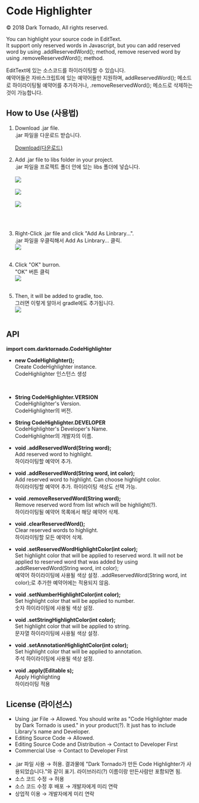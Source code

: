 # Code Highlighter

© 2018 Dark Tornado, All rights reserved.

You can highlight your source code in EditText.<br>
It support only reserved words in Javascript, but you can add reserved word by using .addReservedWord(); method, remove reserved word by using .removeReservedWord(); method.<br>


EditText에 있는 소스코드를 하이라이팅할 수 있습니다.<br>
예약어들은 자바스크립트에 있는 예약어들만 지원하며, addReservedWord(); 메소드로 하이라이팅될 예약어를 추가하거나, .removeReservedWord(); 메소드로 삭제하는 것이 가능합니다.<br>

## How to Use (사용법)

1. Download .jar file.<br>
  .jar 파일을 다운로드 받습니다.

   [Download(다운로드)](https://github.com/DarkTornado/CodeHighlighter/raw/master/release/CodeHighlighter-v.1.1.jar)

2. Add .jar file to libs folder in your project.<br>
  .jar 파일을 프로젝트 폴더 안에 있는 libs 폴더에 넣습니다.<br><br>
<img src="https://raw.githubusercontent.com/DarkTornado/CodeHighlighter/master/CodeHighlighterImage1.jpg"><br><br>
<img src="https://raw.githubusercontent.com/DarkTornado/CodeHighlighter/master/CodeHighlighterImage2.jpg"><br><br>
<img src="https://raw.githubusercontent.com/DarkTornado/CodeHighlighter/master/CodeHighlighterImage3.jpg"><br><br>
<br>

3. Right-Click .jar file and click "Add As Linbrary...".<br>
  .jar 파일을 우클릭해서 Add As Linbrary... 클릭.<br>
<img src="https://raw.githubusercontent.com/DarkTornado/CodeHighlighter/master/CodeHighlighterImage4.jpg"><br><br>

4. Click "OK" burron.<br>
  "OK" 버튼 클릭<br>
<img src="https://raw.githubusercontent.com/DarkTornado/CodeHighlighter/master/CodeHighlighterImage5.jpg"><br><br>

5. Then, it will be added to gradle, too.<br>
  그러면 이렇게 알아서 gradle에도 추가됩니다.<br>
<img src="https://raw.githubusercontent.com/DarkTornado/CodeHighlighter/master/CodeHighlighterImage6.jpg"><br><br>



## API

<b>import com.darktornado.CodeHighlighter</b>


- <b>new CodeHighlighter();</b><br>
Create CodeHighlighter instance.<br>
CodeHighlighter 인스턴스 생성
<br>

- <b>String CodeHighlighter.VERSION</b><br>
CodeHighlighter's Version.<br>
CodeHighlighter의 버전.

- <b>String CodeHighlighter.DEVELOPER</b><br>
CodeHighlighter's Developer's Name.<br>
CodeHighlighter의 개발자의 이름.

- <b>void .addReservedWord(String word);</b><br>
Add reserved word to highlight.<br>
하이라이팅할 예약어 추가.

- <b>void .addReservedWord(String word, int color);</b><br>
Add reserved word to highlight. Can choose highlight color.<br>
하이라이팅할 예약어 추가. 하이라이팅 색상도 선택 가능.

- <b>void .removeReservedWord(String word);</b><br>
Remove reserved word from list which will be highlight(?).<br>
하이라이팅될 예약어 목록에서 해당 예약어 삭제.

- <b>void .clearReservedWord();</b><br>
Clear reserved words to highlight.<br>
하이라이팅할 모든 예약어 삭제.

- <b>void .setReservedWordHighlightColor(int color);</b><br>
Set highlight color that will be applied to reserved word. It will not be applied to reserved word that was added by using .addReservedWord(String word, int color);<br>
예약어 하이라이팅에 사용될 색상 설정. .addReservedWord(String word, int color);로 추가한 예약어에는 적용되지 않음.

- <b>void .setNumberHighlightColor(int color);</b><br>
Set highlight color that will be applied to number.<br>
숫자 하이라이팅에 사용될 색상 설정.

- <b>void .setStringHighlightColor(int color);</b><br>
Set highlight color that will be applied to string.<br>
문자열 하이라이팅에 사용될 색상 설정.

- <b>void .setAnnotationHighlightColor(int color);</b><br>
Set highlight color that will be applied to annotation.<br>
주석 하이라이팅에 사용될 색상 설정.

- <b>void .apply(Editable s);</b><br>
Apply Highlighting<br>
하이라이팅 적용

## License (라이선스)

 - Using .jar File → Allowed. You should write as "Code Highlighter made by Dark Tornado is used." in your product(?). It just has to include Library's name and Developer.
 - Editing Source Code → Allowed.
 - Editing Source Code and Distribution → Contact to Developer First
 - Commercial Use → Contact to Developer First
<br><br>
 - .jar 파일 사용 → 허용. 결과물에 "Dark Tornado가 만든 Code Highlighter가 사용되었습니다."와 같이 표기. 라이브러리(?) 이름이랑 만든사람만 포함되면 됨.
 - 소스 코드 수정 → 허용
 - 소스 코드 수정 후 배포 → 개발자에게 미리 연락
 - 상업적 이용 → 개발자에게 미리 연락
